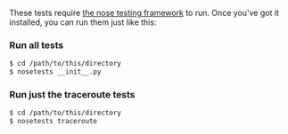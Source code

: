 These tests require [the nose testing framework](https://pypi.python.org/pypi/nose/) 
to run.  Once you've got it installed, you can run them just like this:

### Run all tests

```bash
$ cd /path/to/this/directory
$ nosetests __init__.py
```


### Run just the traceroute tests

```bash
$ cd /path/to/this/directory
$ nosetests traceroute
```

